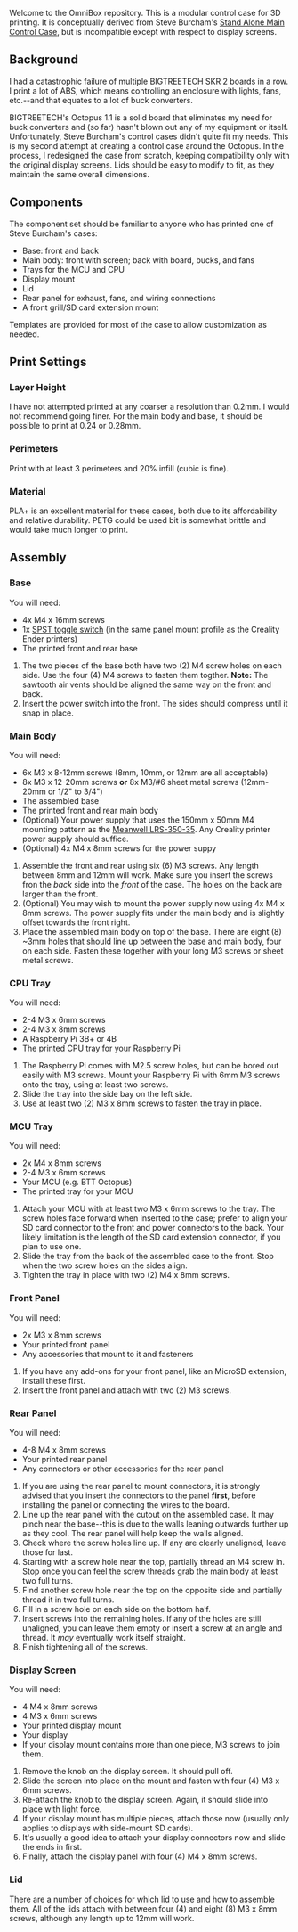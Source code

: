 Welcome to the OmniBox repository. This is a modular control case for 3D printing. It is conceptually derived from Steve Burcham's [Stand Alone Main Control Case](https://www.thingiverse.com/thing:3999751), but is incompatible except with respect to display screens.

## Background

I had a catastrophic failure of multiple BIGTREETECH SKR 2 boards in a row. I print a lot of ABS, which means controlling an enclosure with lights, fans, etc.--and that equates to a lot of buck converters.

BIGTREETECH's Octopus 1.1 is a solid board that eliminates my need for buck converters and (so far) hasn't blown out any of my equipment or itself. Unfortunately, Steve Burcham's control cases didn't quite fit my needs. This is my second attempt at creating a control case around the Octopus. In the process, I redesigned the case from scratch, keeping compatibility only with the original display screens. Lids should be easy to modify to fit, as they maintain the same overall dimensions.

## Components

The component set should be familiar to anyone who has printed one of Steve Burcham's cases:

- Base: front and back
- Main body: front with screen; back with board, bucks, and fans
- Trays for the MCU and CPU
- Display mount
- Lid
- Rear panel for exhaust, fans, and wiring connections
- A front grill/SD card extension mount

Templates are provided for most of the case to allow customization as needed.

## Print Settings

### Layer Height

I have not attempted printed at any coarser a resolution than 0.2mm. I would not recommend going finer. For the main body and base, it should be possible to print at 0.24 or 0.28mm.

### Perimeters

Print with at least 3 perimeters and 20% infill (cubic is fine).

### Material

PLA+ is an excellent material for these cases, both due to its affordability and relative durability. PETG could be used bit is somewhat brittle and would take much longer to print.

## Assembly

### Base

You will need:

- 4x M4 x 16mm screws
- 1x [SPST toggle switch](https://www.amazon.com/gp/product/B07QQ22DTB) (in the same panel mount profile as the Creality Ender printers)
- The printed front and rear base

1. The two pieces of the base both have two (2) M4 screw holes on each side. Use the four (4) M4 screws to fasten them togther. **Note:** The sawtooth air vents should be aligned the same way on the front and back.
2. Insert the power switch into the front. The sides should compress until it snap in place.

### Main Body

You will need:

- 6x M3 x 8-12mm screws (8mm, 10mm, or 12mm are all acceptable)
- 8x M3 x 12-20mm screws **or** 8x M3/#6 sheet metal screws (12mm-20mm or 1/2" to 3/4")
- The assembled base
- The printed front and rear main body
- (Optional) Your power supply that uses the 150mm x 50mm M4 mounting pattern as the [Meanwell LRS-350-35](https://www.amazon.com/MEAN-WELL-LRS-350-24-350-4W-Switchable/dp/B013ETVO12). Any Creality printer power supply should suffice.
- (Optional) 4x M4 x 8mm screws for the power suppy

1. Assemble the front and rear using six (6) M3 screws. Any length between 8mm and 12mm will work. Make sure you insert the screws fron the *back* side into the *front* of the case. The holes on the back are larger than the front.
2. (Optional) You may wish to mount the power supply now using 4x M4 x 8mm screws. The power supply fits under the main body and is slightly offset towards the front right.
3. Place the assembled main body on top of the base. There are eight (8) ~3mm holes that should line up between the base and main body, four on each side. Fasten these together with your long M3 screws or sheet metal screws.

### CPU Tray

You will need:

- 2-4 M3 x 6mm screws
- 2-4 M3 x 8mm screws
- A Raspberry Pi 3B+ or 4B
- The printed CPU tray for your Raspberry Pi

1. The Raspberry Pi comes with M2.5 screw holes, but can be bored out easily with M3 screws. Mount your Raspberry Pi with 6mm M3 screws onto the tray, using at least two screws.
2. Slide the tray into the side bay on the left side.
3. Use at least two (2) M3 x 8mm screws to fasten the tray in place.

### MCU Tray

You will need:

- 2x M4 x 8mm screws
- 2-4 M3 x 6mm screws
- Your MCU (e.g. BTT Octopus)
- The printed tray for your MCU

1. Attach your MCU with at least two M3 x 6mm screws to the tray. The screw holes face forward when inserted to the case; prefer to align your SD card connector to the front and power connectors to the back. Your likely limitation is the length of the SD card extension connector, if you plan to use one.
2. Slide the tray from the back of the assembled case to the front. Stop when the two screw holes on the sides align.
3. Tighten the tray in place with two (2) M4 x 8mm screws.

### Front Panel

You will need:

- 2x M3 x 8mm screws
- Your printed front panel
- Any accessories that mount to it and fasteners

1. If you have any add-ons for your front panel, like an MicroSD extension, install these first.
2. Insert the front panel and attach with two (2) M3 screws.

### Rear Panel

You will need:

- 4-8 M4 x 8mm screws
- Your printed rear panel
- Any connectors or other accessories for the rear panel

1. If you are using the rear panel to mount connectors, it is strongly advised that you insert the connectors to the panel **first**, before installing the panel or connecting the wires to the board.
2. Line up the rear panel with the cutout on the assembled case. It may pinch near the base--this is due to the walls leaning outwards further up as they cool. The rear panel will help keep the walls aligned.
3. Check where the screw holes line up. If any are clearly unaligned, leave those for last.
4. Starting with a screw hole near the top, partially thread an M4 screw in. Stop once you can feel the screw threads grab the main body at least two full turns.
5. Find another screw hole near the top on the opposite side and partially thread it in two full turns.
6. Fill in a screw hole on each side on the bottom half.
7. Insert screws into the remaining holes. If any of the holes are still unaligned, you can leave them empty or insert a screw at an angle and thread. It *may* eventually work itself straight.
8. Finish tightening all of the screws.

### Display Screen

You will need:

- 4 M4 x 8mm screws
- 4 M3 x 6mm screws
- Your printed display mount
- Your display
- If your display mount contains more than one piece, M3 screws to join them.

1. Remove the knob on the display screen. It should pull off.
2. Slide the screen into place on the mount and fasten with four (4) M3 x 6mm screws.
3. Re-attach the knob to the display screen. Again, it should slide into place with light force.
4. If your display mount has multiple pieces, attach those now (usually only applies to displays with side-mount SD cards).
5. It's usually a good idea to attach your display connectors now and slide the ends in first.
6. Finally, attach the display panel with four (4) M4 x 8mm screws.


### Lid

There are a number of choices for which lid to use and how to assemble them. All of the lids attach with between four (4) and eight (8) M3 x 8mm screws, although any length up to 12mm will work.